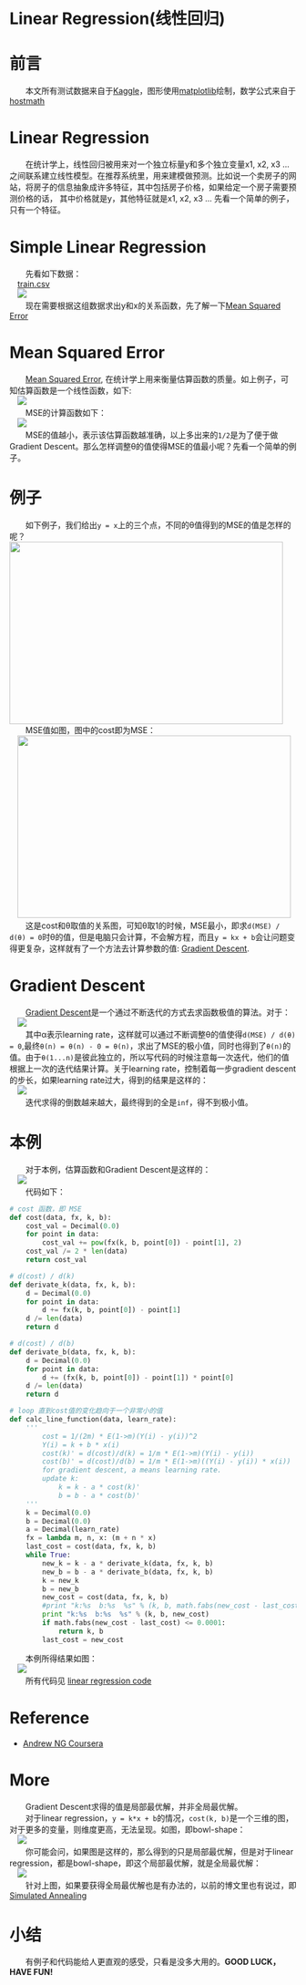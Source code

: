 Linear Regression(线性回归)
==========================

# 前言
&emsp;&emsp;本文所有测试数据来自于[Kaggle](https://www.kaggle.com/)，图形使用[matplotlib](https://matplotlib.org)绘制，数学公式来自于[hostmath](http://www.hostmath.com/)

# Linear Regression
&emsp;&emsp;在统计学上，线性回归被用来对一个独立标量y和多个独立变量x1, x2, x3 ...之间联系建立线性模型。在推荐系统里，用来建模做预测。比如说一个卖房子的网站，将房子的信息抽象成许多特征，其中包括房子价格，如果给定一个房子需要预测价格的话， 其中价格就是y，其他特征就是x1, x2, x3 ... 先看一个简单的例子，只有一个特征。

# Simple Linear Regression
&emsp;&emsp;先看如下数据：  
&emsp;[train.csv](https://github.com/linghuazaii/Machine-Learning/blob/master/linear_regression/train.csv)  
&emsp;<img src="https://github.com/linghuazaii/blog/blob/master/image/machine-learning/train2.png" />  
&emsp;&emsp;现在需要根据这组数据求出y和x的关系函数，先了解一下[Mean Squared Error](https://en.wikipedia.org/wiki/Mean_squared_error)

# Mean Squared Error
&emsp;&emsp;[Mean Squared Error](https://en.wikipedia.org/wiki/Mean_squared_error), 在统计学上用来衡量估算函数的质量。如上例子，可知估算函数是一个线性函数，如下:  
&emsp;<img src = "https://github.com/linghuazaii/blog/blob/master/image/machine-learning/hx.png" />  
&emsp;&emsp;MSE的计算函数如下：  
&emsp;<img src = "https://github.com/linghuazaii/blog/blob/master/image/machine-learning/mse.png" />  
&emsp;&emsp;MSE的值越小，表示该估算函数越准确，以上多出来的`1/2`是为了便于做Gradient Descent。那么怎样调整θ的值使得MSE的值最小呢？先看一个简单的例子。

# 例子
&emsp;&emsp;如下例子，我们给出`y = x`上的三个点，不同的θ值得到的MSE的值是怎样的呢？
&emsp;<img src = "https://github.com/linghuazaii/blog/blob/master/image/machine-learning/linear_example.JPG" height = '320px' width = '480px'/>  
&emsp;&emsp;MSE值如图，图中的cost即为MSE：  
&emsp;<img src = "https://github.com/linghuazaii/blog/blob/master/image/machine-learning/cost.JPG" height = '320px' width = '480px'/>  
&emsp;&emsp;这是cost和θ取值的关系图，可知θ取1的时候，MSE最小，即求`d(MSE) / d(θ) = 0`时θ的值，但是电脑只会计算，不会解方程，而且`y = kx + b`会让问题变得更复杂，这样就有了一个方法去计算参数的值: [Gradient Descent](https://en.wikipedia.org/wiki/Gradient_descent).  

# Gradient Descent
&emsp;&emsp;[Gradient Descent](https://en.wikipedia.org/wiki/Gradient_descent)是一个通过不断迭代的方式去求函数极值的算法。对于：  
&emsp;<img src = 'https://github.com/linghuazaii/blog/blob/master/image/machine-learning/gradient.png' />  
&emsp;&emsp;其中α表示learning rate，这样就可以通过不断调整θ的值使得`d(MSE) / d(θ) = 0`,最终`θ(n) = θ(n) - 0 = θ(n)`，求出了MSE的极小值，同时也得到了`θ(n)`的值。由于`θ(1...n)`是彼此独立的，所以写代码的时候注意每一次迭代，他们的值根据上一次的迭代结果计算。关于learning rate，控制着每一步gradient descent的步长，如果learning rate过大，得到的结果是这样的：  
&emsp;<img src = "https://github.com/linghuazaii/blog/blob/master/image/machine-learning/big_learning_rate.png" />  
&emsp;&emsp;迭代求得的倒数越来越大，最终得到的全是`inf`，得不到极小值。

# 本例
&emsp;&emsp;对于本例，估算函数和Gradient Descent是这样的：  
&emsp;<img src = 'https://github.com/linghuazaii/blog/blob/master/image/machine-learning/example_gradient.png' />  
&emsp;&emsp;代码如下：
```python
# cost 函数，即 MSE
def cost(data, fx, k, b):
    cost_val = Decimal(0.0)
    for point in data:
        cost_val += pow(fx(k, b, point[0]) - point[1], 2)
    cost_val /= 2 * len(data)
    return cost_val

# d(cost) / d(k)
def derivate_k(data, fx, k, b):
    d = Decimal(0.0)
    for point in data:
        d += fx(k, b, point[0]) - point[1]
    d /= len(data)
    return d

# d(cost) / d(b)
def derivate_b(data, fx, k, b):
    d = Decimal(0.0)
    for point in data:
        d += (fx(k, b, point[0]) - point[1]) * point[0]
    d /= len(data)
    return d

# loop 直到cost值的变化趋向于一个非常小的值
def calc_line_function(data, learn_rate):
    '''
        cost = 1/(2m) * E(1->m)(Y(i) - y(i))^2
        Y(i) = k + b * x(i)
        cost(k)' = d(cost)/d(k) = 1/m * E(1->m)(Y(i) - y(i))
        cost(b)' = d(cost)/d(b) = 1/m * E(1->m)((Y(i) - y(i)) * x(i))
        for gradient descent, a means learning rate.
        update k:
            k = k - a * cost(k)'
            b = b - a * cost(b)'
    '''
    k = Decimal(0.0)
    b = Decimal(0.0)
    a = Decimal(learn_rate)
    fx = lambda m, n, x: (m + n * x)
    last_cost = cost(data, fx, k, b)
    while True:
        new_k = k - a * derivate_k(data, fx, k, b)
        new_b = b - a * derivate_b(data, fx, k, b)
        k = new_k
        b = new_b
        new_cost = cost(data, fx, k, b)
        #print "k:%s  b:%s  %s" % (k, b, math.fabs(new_cost - last_cost))
        print "k:%s  b:%s  %s" % (k, b, new_cost)
        if math.fabs(new_cost - last_cost) <= 0.0001:
            return k, b
        last_cost = new_cost
``` 
&emsp;&emsp;本例所得结果如图：  
&emsp;<img src = 'https://github.com/linghuazaii/blog/blob/master/image/machine-learning/train.png' />  
&emsp;&emsp;所有代码见 [linear regression code](https://github.com/linghuazaii/Machine-Learning/tree/master/linear_regression)  

# Reference
 - [Andrew NG Coursera](https://www.coursera.org/learn/machine-learning/home/welcome)

# More
&emsp;&emsp;Gradient Descent求得的值是局部最优解，并非全局最优解。  
&emsp;&emsp;对于linear regression，`y = k*x + b`的情况，`cost(k, b)`是一个三维的图，对于更多的变量，则维度更高，无法呈现。如图，即bowl-shape：  
&emsp;<img src = 'https://github.com/linghuazaii/blog/blob/master/image/machine-learning/cost_pic01.png' />  
&emsp;&emsp;你可能会问，如果图是这样的，那么得到的只是局部最优解，但是对于linear regression，都是bowl-shape，即这个局部最优解，就是全局最优解：  
&emsp;<img src = 'https://github.com/linghuazaii/blog/blob/master/image/machine-learning/cost_pic02.png' />  
&emsp;&emsp;针对上图，如果要获得全局最优解也是有办法的，以前的博文里也有说过，即[Simulated Annealing](https://en.wikipedia.org/wiki/Simulated_annealing)

# 小结
&emsp;&emsp;有例子和代码能给人更直观的感受，只看是没多大用的。**GOOD LUCK，HAVE FUN!**
